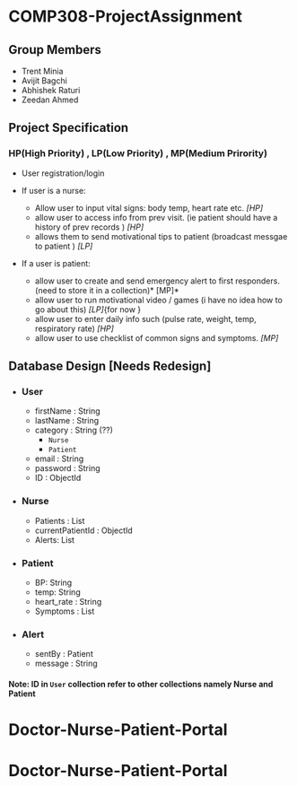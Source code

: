 # COMP308-ProjectAssignment 

## Group Members
- Trent Minia 
- Avijit Bagchi
- Abhishek Raturi
- Zeedan Ahmed 

## Project Specification 

### HP(High Priority) , LP(Low Priority) , MP(Medium Prirority)

- User registration/login
- If user is a nurse:
    - Allow user to input vital signs: body temp, heart rate etc. *[HP]*
    - allow user to access info from prev visit. (ie patient should have a history of prev records ) *[HP]*
    - allows them to send motivational tips to patient  (broadcast messgae to patient ) *[LP]*

- If a user is patient:
    - allow user to create and send emergency alert to first responders. (need to store it in a collection)* [MP]*
    - allow user to run motivational video / games (i have no idea how to go about this) *[LP]*{for now }
    - allow user to enter daily info such (pulse rate, weight, temp, respiratory rate) *[HP]*
    - allow user to use checklist of common signs and symptoms.  *[MP]*


## Database Design [Needs Redesign]
- ### User 
    - firstName : String
    - lastName : String
    - category : String (??)
        - `Nurse`
        - `Patient`
    - email : String
    - password : String
    - ID  : ObjectId

- ### Nurse 
    - Patients : List<Patient> 
    - currentPatientId : ObjectId
    - Alerts: List<Alerts>

- ### Patient 
    - BP: String
    - temp: String
    - heart_rate : String
    - Symptoms : List<String> 

- ### Alert 
    - sentBy : Patient  
    - message : String
    
#### Note: ID in `User` collection refer to other collections namely Nurse and Patient 


# Doctor-Nurse-Patient-Portal
# Doctor-Nurse-Patient-Portal
